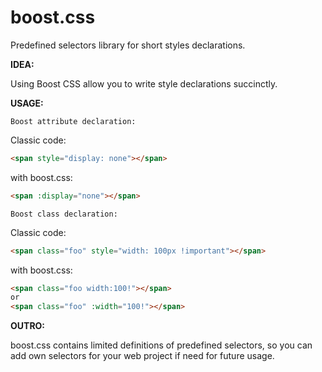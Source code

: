 # boost.css
Predefined selectors library for short styles declarations.

**IDEA:**

Using Boost CSS allow you to write style declarations succinctly.

**USAGE:**

`Boost attribute declaration:`

Classic code:

```html
<span style="display: none"></span>
```

with boost.css:

```html
<span :display="none"></span>
```
 
`Boost class declaration:`

Classic code:

```html
<span class="foo" style="width: 100px !important"></span>
```

with boost.css:

```html
<span class="foo width:100!"></span>
or
<span class="foo" :width="100!"></span>
```

**OUTRO:**

boost.css contains limited definitions of predefined selectors, so you can add own selectors for your web project if need for future usage.
